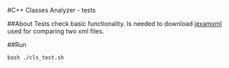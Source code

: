 #C++ Classes Analyzer - tests

##About
Tests check basic functionality. Is needed to download [jexamxml](http://www.a7soft.com/jexamxml.html) used for comparing two xml files.

##Run
```
bash ./cls_test.sh
```

